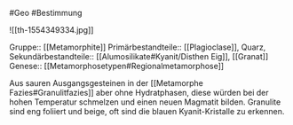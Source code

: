 #Geo #Bestimmung 

![[th-1554349334.jpg]]

Gruppe:: [[Metamorphite]]
Primärbestandteile:: [[Plagioclase]],  Quarz, 
Sekundärbestandteile:: [[Alumosilikate#Kyanit/Disthen Eig]], [[Granat]]
Genese:: [[Metamorphosetypen#Regionalmetamorphose]]

Aus sauren Ausgangsgesteinen in der [[Metamorphe Fazies#Granulitfazies]] aber ohne Hydratphasen, diese würden bei der hohen Temperatur schmelzen und einen neuen Magmatit bilden. Granulite sind eng foliiert und beige, oft sind die blauen Kyanit-Kristalle zu erkennen.

